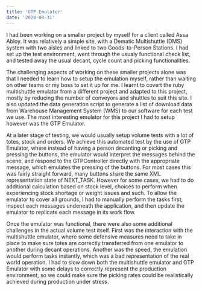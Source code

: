 ```yaml
---
title: 'GTP Emulator'
date: '2020-08-31'
---
```


I had been working on a smaller project by myself for a client called Assa Abloy. It was relatively a simple site, with a Dematic Multishuttle (DMS) system with two aisles and linked to two Goods-to-Person Stations. I had set up the test environment, went through the usualy functional check list, and tested away the usual decant, cycle count and picking functionalities. 


The challenging aspects of working on these smaller projects alone was that I needed to learn how to setup the emulation myself, rather than waiting on other teams or my boss to set it up for me. I learnt to covert the ruby multishuttle emulator from a different project and adapted to this project, mostly by reducing the number of conveyors and shuttles to suit this site. I also updated the data generation script to generate a list of download data from Warehouse Management System (WMS) to our software for each test we use. The most interesting emulator for this project I had to setup however was the GTP Emulator.


At a later stage of testing, we would usually setup volume tests with a lot of totes, stock and orders. We achieve this automated test by the use of GTP Emulator, where instead of having a person decanting or picking and pressing the buttons, the emulator would interpret the messages behind the scene, and respond to the GTPController directly with the appropriate message, which emulates the pressing of the buttons. For most cases this was fairly straight forward, many buttons share the same XML representation state of NEXT_TASK. However for some cases, we had to do additional calculation based on stock level, choices to perform when experiencing stock shortage or weight issues and such. To allow the emulator to cover all grounds, I had to manually perform the tasks first, inspect each messages undeneath the application, and then update the emulator to replicate each message in its work flow.


Once the emulator was functional, there were also some additional challenges in the actual volume test itself. First was the interaction with the multishuttle emulator, where some defensive measures need to take in place to make sure totes are correctly transferred from one emulator to another during decant operations. Another was the speed, the emulation would perform tasks instantly, which was a bad representation of the real world operation. I had to slow down both the multishuttle emulator and GTP Emulator with some delays to correctly represent the production environment, so we could make sure the picking rates could be realistically achieved during production under stress. 
